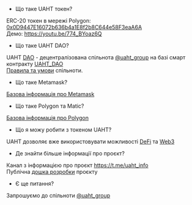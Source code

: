 + Що таке UAHT токен?

ERC-20 токен в мережі Polygon: [0x0D9447E16072b636b4a1E8f2b8C644e58F3eaA6A](https://polygonscan.com/token/0x0d9447e16072b636b4a1e8f2b8c644e58f3eaa6a)\
Демо: https://youtu.be/774_BYoaz6Q

+ Що таке UAHT DAO?

UAHT [DAO](https://academy.binance.com/uk/articles/decentralized-autonomous-organizations-daos-explained) - децентралізована спільнота [@uaht_group](https://t.me/uaht_group) на базі смарт контракту [UAHT_DAO](https://polygonscan.com/address/0xa3b597358724D07d562615ce2AC8f85a38777257#code)\
[Правила та умови](https://github.com/starscrowding/UAHT#readme) спільноти.

+ Що таке Metamask?

[Базова інформація про Metamask](https://academy.binance.com/uk/articles/how-to-use-metamask)

+ Що таке Polygon та Matic?

[Базова інформація про Polygon](https://academy.binance.com/uk/articles/what-is-polygon-matic) 

+ Що я можу робити з токеном UAHT?

UAHT дозволяє вже використовувати можливості [DeFi](https://academy.binance.com/uk/articles/the-complete-beginners-guide-to-decentralized-finance-defi) та [Web3](https://academy.binance.com/uk/articles/web2-vs-web3-which-is-better) 

+ Де знайти більше інформації про проєкт?

Канал з інформацією про проєкт https://t.me/uaht_info \
Публічна [дошка розробки](https://starscrowding.notion.site/starscrowding/UAHT-4a02f50e900d4f7f80d71c37a772edfe) проєкту

+ Є ще питання?

Запрошуємо до спільноти [@uaht_group](https://t.me/uaht_group)
